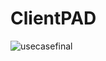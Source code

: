 # ClientPAD

![usecasefinal](https://user-images.githubusercontent.com/80643463/162056012-9c1ffdd1-97f4-4267-8279-f6fc9b6f7b38.jpg)
